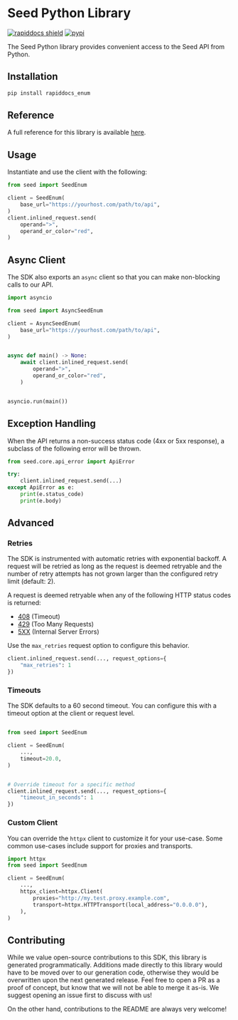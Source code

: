 # Seed Python Library

[![rapiddocs shield](https://img.shields.io/badge/%F0%9F%8C%BF-Built%20with%20Rapiddocs-brightgreen)](https://buildwithrapiddocs.com?utm_source=github&utm_medium=github&utm_campaign=readme&utm_source=Seed%2FPython)
[![pypi](https://img.shields.io/pypi/v/rapiddocs_enum)](https://pypi.python.org/pypi/rapiddocs_enum)

The Seed Python library provides convenient access to the Seed API from Python.

## Installation

```sh
pip install rapiddocs_enum
```

## Reference

A full reference for this library is available [here](./reference.md).

## Usage

Instantiate and use the client with the following:

```python
from seed import SeedEnum

client = SeedEnum(
    base_url="https://yourhost.com/path/to/api",
)
client.inlined_request.send(
    operand=">",
    operand_or_color="red",
)
```

## Async Client

The SDK also exports an `async` client so that you can make non-blocking calls to our API.

```python
import asyncio

from seed import AsyncSeedEnum

client = AsyncSeedEnum(
    base_url="https://yourhost.com/path/to/api",
)


async def main() -> None:
    await client.inlined_request.send(
        operand=">",
        operand_or_color="red",
    )


asyncio.run(main())
```

## Exception Handling

When the API returns a non-success status code (4xx or 5xx response), a subclass of the following error
will be thrown.

```python
from seed.core.api_error import ApiError

try:
    client.inlined_request.send(...)
except ApiError as e:
    print(e.status_code)
    print(e.body)
```

## Advanced

### Retries

The SDK is instrumented with automatic retries with exponential backoff. A request will be retried as long
as the request is deemed retryable and the number of retry attempts has not grown larger than the configured
retry limit (default: 2).

A request is deemed retryable when any of the following HTTP status codes is returned:

- [408](https://developer.mozilla.org/en-US/docs/Web/HTTP/Status/408) (Timeout)
- [429](https://developer.mozilla.org/en-US/docs/Web/HTTP/Status/429) (Too Many Requests)
- [5XX](https://developer.mozilla.org/en-US/docs/Web/HTTP/Status/500) (Internal Server Errors)

Use the `max_retries` request option to configure this behavior.

```python
client.inlined_request.send(..., request_options={
    "max_retries": 1
})
```

### Timeouts

The SDK defaults to a 60 second timeout. You can configure this with a timeout option at the client or request level.

```python

from seed import SeedEnum

client = SeedEnum(
    ...,
    timeout=20.0,
)


# Override timeout for a specific method
client.inlined_request.send(..., request_options={
    "timeout_in_seconds": 1
})
```

### Custom Client

You can override the `httpx` client to customize it for your use-case. Some common use-cases include support for proxies
and transports.
```python
import httpx
from seed import SeedEnum

client = SeedEnum(
    ...,
    httpx_client=httpx.Client(
        proxies="http://my.test.proxy.example.com",
        transport=httpx.HTTPTransport(local_address="0.0.0.0"),
    ),
)
```

## Contributing

While we value open-source contributions to this SDK, this library is generated programmatically.
Additions made directly to this library would have to be moved over to our generation code,
otherwise they would be overwritten upon the next generated release. Feel free to open a PR as
a proof of concept, but know that we will not be able to merge it as-is. We suggest opening
an issue first to discuss with us!

On the other hand, contributions to the README are always very welcome!
